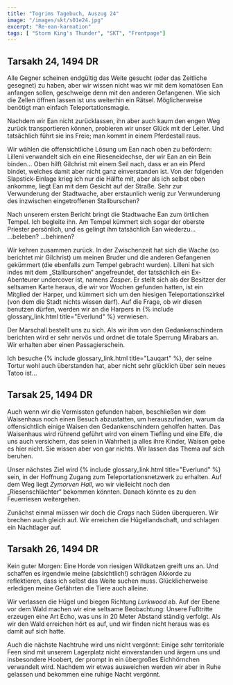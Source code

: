 ```yaml
---
title: "Togrims Tagebuch, Auszug 24"
image: "/images/skt/s01e24.jpg"
excerpt: "Re-ean-karnation"
tags: [ "Storm King's Thunder", "SKT", "Frontpage"]
---
```


## Tarsakh 24, 1494 DR

Alle Gegner scheinen endgültig das Weite gesucht (oder das Zeitliche gesegnet) zu haben, aber wir
wissen nicht was wir mit dem komatösen Ean anfangen sollen, geschweige denn mit den anderen
Gefangenen. Wie sich die Zellen öffnen lassen ist uns weiterhin ein Rätsel. Möglicherweise benötigt
man einfach Teleportationsmagie.

Nachdem wir Ean nicht zurücklassen, ihn aber auch kaum den engen Weg zurück transportieren
können, probieren wir unser Glück mit der Leiter. Und tatsächlich führt sie ins Freie; man kommt
in einem Pferdestall raus.

Wir wählen die offensichtliche Lösung um Ean nach oben zu befördern: Lilleni verwandelt sich ein eine
Rieseneidechse, der wir Ean an ein Bein binden...  Oben hilft Gilchrist mit einem Seil nach, dass
er an ein Pferd bindet, welches damit aber nicht ganz einverstanden ist. Von der folgenden
Slapstick-Einlage krieg ich nur die Hälfte mit, aber als ich selbst oben ankomme, liegt Ean mit dem
Gesicht auf der Straße. Sehr zur Verwunderung der Stadtwache, aber erstaunlich wenig zur
Verwunderung des inzwischen eingetroffenen Stallburschen?

Nach unserem ersten Bericht bringt die Stadtwache Ean zum örtlichen Tempel. Ich begleite ihn. Am
Tempel kümmert sich sogar der oberste Priester persönlich, und es gelingt ihm tatsächlich Ean
wiederzu...  ...beleben? ...behirnen?

Wir kehren zusammen zurück. In der Zwischenzeit hat sich die Wache (so berichtet mir Gilchrist) um
meinen Bruder und die anderen Gefangenen gekümmert (die ebenfalls zum Tempel gebracht wurden).
Lilleni hat sich indes mit dem „Stallburschen“ angefreundet, der tatsächlich ein Ex-Abenteurer
undercover ist, namens *Zasper*. Er stellt sich als der Besitzer der seltsamen Karte heraus, die wir
vor Wochen gefunden hatten, ist ein Mitglied der Harper, und kümmert sich um den hiesigen
Teleportationszirkel (von dem die Stadt nichts wissen darf). Auf die Frage, ob wir diesen benutzen
dürfen, werden wir an die Harpers in {% include glossary_link.html title="Everlund" %} verwiesen.

Der Marschall bestellt uns zu sich. Als wir ihm von den Gedankenschindern berichten wird er sehr
nervös und ordnet die totale Sperrung Mirabars an. Wir erhalten aber einen Passagierschein.

Ich besuche {% include glossary_link.html title="Lauqart" %}, der seine Tortur wohl auch überstanden
hat, aber nicht sehr glücklich über sein neues Tatoo ist...

## Tarsak 25, 1494 DR

Auch wenn wir die Vermissten gefunden haben, beschließen wir dem Waisenhaus noch einen
Besuch abzustatten, um herauszufinden, warum da offensichtlich einige Waisen den Gedankenschindern
geholfen hatten. Das Waisenhaus wird rührend geführt wird von einem Tiefling und eine Elfe, die uns
auch versichern, das seien in Wahrheit ja alles ihre Kinder, Waisen gebe es hier nicht. Sie wissen
aber von gar nichts. Wir lassen das Thema auf sich beruhen.

Unser nächstes Ziel wird {% include glossary_link.html title="Everlund" %} sein, in der Hoffnung
Zugang zum Teleportationsnetzwerk zu erhalten. Auf dem Weg liegt *Zymorven Hall*, wo wir vielleicht
noch den „Riesenschlächter“ bekommen könnten. Danach könnte es zu den Feuerriesen weitergehen.

Zunächst einmal müssen wir doch die *Crags* nach Süden überqueren. Wir brechen auch gleich auf. Wir
erreichen die Hügellandschaft, und schlagen ein Nachtlager auf.

## Tarsakh 26, 1494 DR

Kein guter Morgen: Eine Horde von riesigen Wildkatzen greift uns an. Und schaffen es irgendwie
meine (absichtlich!) schrägen Akkorde zu reflektieren, dass ich selbst das Weite suchen muss.
Glücklicherweise erledigen meine Gefährten die Tiere auch alleine.

Wir verlassen die Hügel und biegen Richtung *Lurkwood* ab. Auf der Ebene vor dem Wald machen
wir eine seltsame Beobachtung: Unsere Fußtritte erzeugen eine Art Echo, was uns in 20 Meter
Abstand ständig verfolgt. Als wir den Wald erreichen hört es auf, und wir finden nicht heraus
was es damit auf sich hatte.

Auch die nächste Nachtruhe wird uns nicht vergönnt: Einige sehr territoriale Feen sind mit unserem
Lagerplatz nicht einverstanden und ärgern uns und insbesondere Hoobert, der prompt in ein
übergroßes Eichhörnchen verwandelt wird. Nachdem wir etwas ausweichen werden wir aber in Ruhe
gelassen und bekommen eine ruhige Nacht vergönnt.
